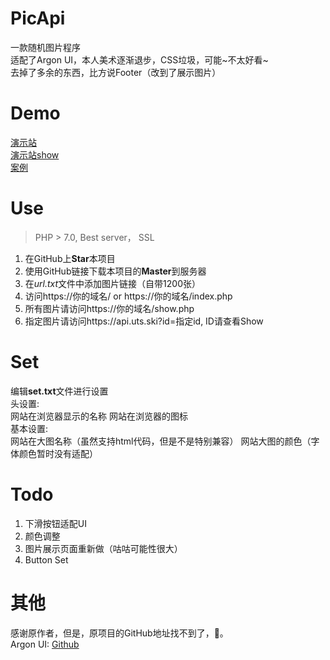 # PicApi
一款随机图片程序
<br>
适配了Argon UI，本人美术逐渐退步，CSS垃圾，可能~不太好看~
<br>
去掉了多余的东西，比方说Footer（改到了展示图片）

# Demo
[演示站](https://api.uts.ski/)
<br>
[演示站show](https://api.uts.ski/show.php)
<br>
[案例](https://uts.ski/)

# Use

> PHP > 7.0, Best server， SSL

1. 在GitHub上**Star**本项目
2. 使用GitHub链接下载本项目的**Master**到服务器
3. 在*url.txt*文件中添加图片链接（自带1200张）
4. 访问https://你的域名/ or https://你的域名/index.php
5. 所有图片请访问https://你的域名/show.php
6. 指定图片请访问https://api.uts.ski?id=指定id, ID请查看Show

# Set

编辑**set.txt**文件进行设置
<br>
头设置:
<br>
网站在浏览器显示的名称
网站在浏览器的图标
<br>
基本设置:
<br>
网站在大图名称（虽然支持html代码，但是不是特别兼容）
网站大图的颜色（字体颜色暂时没有适配）

# Todo
1. 下滑按钮适配UI
2. 颜色调整
3. 图片展示页面重新做（咕咕可能性很大）
4. Button Set

# 其他
感谢原作者，但是，原项目的GitHub地址找不到了，🐶。
<br>
Argon UI: [Github](https://github.com/creativetimofficial/argon-design-system)
